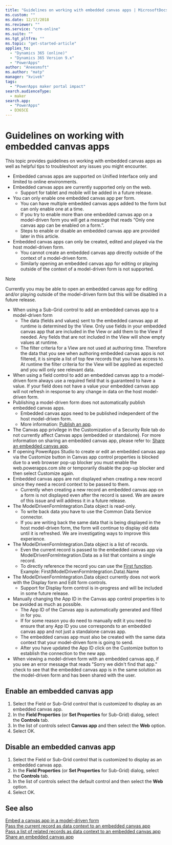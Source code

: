 ```yaml
---
title: "Guidelines on working with embedded canvas apps | MicrosoftDocs"
ms.custom: ""
ms.date: 12/17/2018
ms.reviewer: ""
ms.service: "crm-online"
ms.suite: ""
ms.tgt_pltfrm: ""
ms.topic: "get-started-article"
applies_to: 
  - "Dynamics 365 (online)"
  - "Dynamics 365 Version 9.x"
  - "PowerApps"
author: "Aneesmsft"
ms.author: "matp"
manager: "kvivek"
tags: 
  - "PowerApps maker portal impact"
search.audienceType: 
  - maker
search.app: 
  - "PowerApps"
  - D365CE
---
```


# Guidelines on working with embedded canvas apps
This topic provides guidelines on working with embedded canvas apps as well as helpful tips to troubleshoot any issues you might encounter.

-	Embedded canvas apps are supported on Unified Interface only and limited to online environments.
-	Embedded canvas apps are currently supported only on the web.
     - Support for tablet and mobile will be added in a future release.
-	You can only enable one embedded canvas app per form. 
     - You can have multiple embedded canvas apps added to the form but can only enable one at a time.
     - If you try to enable more than one embedded canvas app on a model-driven form you will get a message that reads “Only one canvas app can be enabled on a form.”.
     - Steps to enable or disable an embedded canvas app are provided later in this article.
-	Embedded canvas apps can only be created, edited and played via the host model-driven form.
     - You cannot create an embedded canvas app directly outside of the context of a model-driven form.
     - Similarly opening an embedded canvas app for editing or playing outside of the context of a model-driven form is not supported.

> [!NOTE]
> Currently you may be able to open an embedded canvas app for editing and/or playing outside of the model-driven form but this will be disabled in a future release.

-	When using a Sub-Grid control to add an embedded canvas app to a model-driven form
     - The data (fields and values) sent to the embedded canvas app at runtime is determined by the View. Only use fields in your embedded canvas app that are included in the View or add them to the View if needed. Any fields that are not included in the View will show empty values at runtime. 
     - The filter criteria for a View are not used at authoring time. Therefore the data that you see when authoring embedded canvas apps is not filtered, it is simple a list of top few records that you have access to. At runtime the filter criteria for the View will be applied as expected and you will only see relevant data.
-	When using a field control to add an embedded canvas app to a model-driven form always use a required field that is guaranteed to have a value. If your field does not have a value your embedded canvas app will not refresh in response to any change in data on the host model-driven form.
-	Publishing a model-driven form does not automatically publish embedded canvas apps.
     - Embedded canvas apps need to be published independent of the host model-driven form. 
     - More information: [Publish an app](../canvas-apps/save-publish-app.md#publish-an-app).
-	The Canvas app privilege in the Customization of a Security Role tab do not currently affect Canvas apps (embedded or standalone). For more information on sharing an embedded canvas app, please refer to: [Share an embedded canvas app](share-embedded-canvas-app.md).
-	If opening PowerApps Studio to create or edit an embedded canvas app via the Customize button in Canvas app control properties is blocked due to a web browser pop-up blocker you must enable the web.powerapps.com site or temporarily disable the pop-up blocker and then select Customize again.
-	Embedded canvas apps are not displayed when creating a new record since they need a record context to be passed to them.
     - Currently when creating a new record an embedded canvas app on a form is not displayed even after the record is saved. We are aware of this issue and will address it in a future release.
-	The ModelDrivenFormIntegration.Data object is read-only. 
     - To write back data you have to use the Common Data Service connector. 
     - If you are writing back the same data that is being displayed in the host model-driven form, the form will continue to display old data until it is refreshed. We are investigating ways to improve this experience.
-	The ModelDrivenFormIntegration.Data object is a list of records. 
     - Even the current record is passed to the embedded canvas app via ModelDrivenFormIntegration.Data as a list that contains a single record.
     - To directly reference the record you can use the [First function](../canvas-apps/functions/function-first-last.md). Example: First(ModelDrivenFormIntegration.Data).Name
-	The ModelDrivenFormIntegration.Data object currently does not work with the Display form and Edit form controls.
     - Support for Display form control is in-progress and will be included in some future release.
-	Manually changing the App ID in the Canvas app control properties is to be avoided as much as possible.
     - The App ID of the Canvas app is automatically generated and filled in for you. 
     - If for some reason you do need to manually edit it you need to ensure that any App ID you use corresponds to an embedded canvas app and not just a standalone canvas app.
     - The embedded canvas app must also be created with the same data context that your model-driven form is going to send.
     - After you have updated the App ID click on the Customize button to establish the connection to the new app.
- When viewing a model-driven form with an embedded canvas app, if you see an error message that reads "Sorry we didn't find that app." check to see that the embedded canvas app is in the same solution as the model-driven form and has been shared with the user.

## Enable an embedded canvas app
1. Select the Field or Sub-Grid control that is customized to display as an embedded canvas app.
2. In the **Field Properties** (or **Set Properties** for Sub-Grid) dialog, select the **Controls** tab.
3. In the list of controls select **Canvas app** and then select the **Web** option.
4. Select OK.

## Disable an embedded canvas app
1. Select the Field or Sub-Grid control that is customized to display as an embedded canvas app.
2. In the **Field Properties** (or **Set Properties** for Sub-Grid) dialog, select the **Controls** tab.
3. In the list of controls select the default control and then select the **Web** option.
4. Select OK.

## See also
[Embed a canvas app in a model-driven form](embed-canvas-app-in-form.md) <br />
[Pass the current record as data context to an embedded canvas app](pass-current-embedded-canvas-app.md) <br />
[Pass a list of related records as data context to an embedded canvas app](pass-related-embedded-canvas-app.md) <br />
[Share an embedded canvas app](share-embedded-canvas-app.md)
